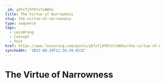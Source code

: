 ```yaml
---
_id: yDfxTj9TKYsYiWH5o
title: The Virtue of Narrowness
slug: the-virtue-of-narrowness
type: sequence
tags:
  - LessWrong
  - Concept
  - Post
href: https://www.lesswrong.com/posts/yDfxTj9TKYsYiWH5o/the-virtue-of-narrowness
synchedAt: '2022-08-29T11:16:39.653Z'
---
```

# The Virtue of Narrowness

